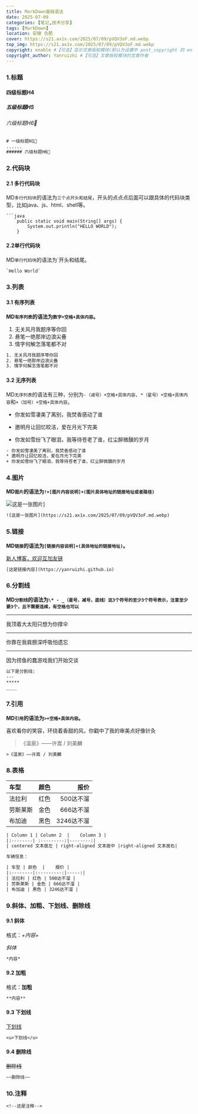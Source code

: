 ```yaml
---
title: MarkDown基础语法
date: 2025-07-09
categories: [笔记,技术分享]
tags: [MarkDown]
location: 安徽 合肥
cover: https://s21.ax1x.com/2025/07/09/pVQV3oF.md.webp
top_img: https://s21.ax1x.com/2025/07/09/pVQV3oF.md.webp
copyright: enable #【可选】显示文章版权模块(默认为设置中 post_copyright 的 enable 配置)
copyright_author: Yanruizhi #【可选】文章版权模块的文章作者
---
```


### 1.标题

#### 四级标题H4

##### 五级标题H5

######  六级标题H6🍐

``` tex
# 一级标题H1🍎
......
###### 六级标题H6🍐
```

### 2.代码块

#### 2.1 多行代码块

MD`多行代码块`的语法为`三个点开头和结尾`，开头的点点点后面可以跟具体的代码块类型，比如java、js、html、shell等。

```text
```java
    public static void main(String[] args) {
        System.out.println("HELLO WORLD");
    }
```

#### 2.2单行代码块

MD`单行代码块`的语法为`开头和结尾。

```tex
`Hello World`
```

### 3.列表

#### 3.1 有序列表

**MD`有序列表`的语法为`数字+空格+具体内容`。**

1. 无关风月我题序等你回
2. 悬笔一绝那岸边浪尖叠
3. 情字何解怎落笔都不对

```tex
1. 无关风月我题序等你回
2. 悬笔一绝那岸边浪尖叠
3. 情字何解怎落笔都不对
```

#### 3.2 无序列表

MD`无序列表`的语法有三种，分别为`-（减号）+空格+具体内容`、`*（星号）+空格+具体内容`和`+（加号）+空格+具体内容`。

- 你发如雪凄美了离别，我焚香感动了谁

* 邀明月让回忆皎洁，爱在月光下完美

+ 你发如雪纷飞了眼泪，我等待苍老了谁，红尘醉微醺的岁月

``` tex
- 你发如雪凄美了离别，我焚香感动了谁
* 邀明月让回忆皎洁，爱在月光下完美
+ 你发如雪纷飞了眼泪，我等待苍老了谁，红尘醉微醺的岁月
```

### 4.图片

**MD`图片`的语法为`!+[图片内容说明]+(图片具体地址的链接地址或者路径)`**

<img src="https://s21.ax1x.com/2025/07/09/pVQV3oF.md.webp" alt="这是一张图片"  />]

``` tex
![这是一张图片](https://s21.ax1x.com/2025/07/09/pVQV3oF.md.webp)
```

### 5.链接

**MD`链接`的语法为`[链接内容说明]+(具体地址的链接地址)`。**

[新人博客，欢迎互加友链](https://yanruizhi.github.io)

``` tex
[这是链接内容](https://yanruizhi.github.io)
```

### 6.分割线

**MD`分割线`的语法为`\* - _（星号，减号，底线）这3个符号的至少3个符号表示，注意至少要3个，且不需要连续，有空格也可以`**

---

我顶着大太阳只想为你撑伞

***

你靠在我肩膀深呼吸怕遗忘

__ _

因为捞鱼的蠢游戏我们开始交谈

``` tex
以下是分割线:
---
*****
____
```

### 7.引用

**MD`引用`的语法为`>+空格+具体内容`。**

喜欢看你的笑容，环绕着香甜的风，你戳中了我的审美点好像针灸

> 《温泉》——许嵩 / 刘美麟

``` tex
>《温泉》——许嵩 / 刘美麟
```

### 8.表格

| 车型     | 颜色 |       报价 |
| :------- | :--: | ---------: |
| 法拉利   | 红色 |  500达不溜 |
| 劳斯莱斯 | 金色 |  666达不溜 |
| 布加迪   | 黑色 | 3246达不溜 |

``` tex
| Column 1 | Column 2  |	Column 3 |
|:--------| :---------:|--------:|
| centered 文本居左 | right-aligned 文本居中 |right-aligned 文本居右|

车辆信息：

| 车型 | 颜色  |	报价 |
|:--------|:---------:|-----:|
| 法拉利 | 红色 | 500达不溜 |
| 劳斯莱斯 | 金色 | 666达不溜 |
| 布加迪 | 黑色 | 3246达不溜 |
```

### 9.斜体、加粗、下划线、删除线

#### 9.1 斜体

格式：*+内容+*

*斜体*

``` tex
*内容*
```

#### 9.2 加粗

格式：**加粗**

``` tex
**内容**
```

#### 9.3 下划线

<u>下划线</u>

``` tex
<u>下划线</u>
```

#### 9.4 删除线

~~删除线~~

``` tex
~~删除线~~
```

### 10.注释

<!--这是注释-->

``` tex
<!--这是注释-->
```


